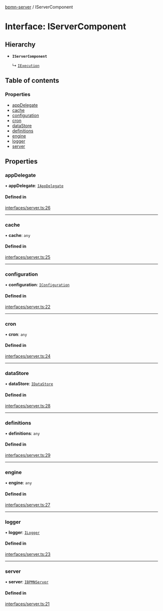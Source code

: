 [bpmn-server](../README.md) / IServerComponent

# Interface: IServerComponent

## Hierarchy

- **`IServerComponent`**

  ↳ [`IExecution`](iexecution.md)

## Table of contents

### Properties

- [appDelegate](iservercomponent.md#appdelegate)
- [cache](iservercomponent.md#cache)
- [configuration](iservercomponent.md#configuration)
- [cron](iservercomponent.md#cron)
- [dataStore](iservercomponent.md#datastore)
- [definitions](iservercomponent.md#definitions)
- [engine](iservercomponent.md#engine)
- [logger](iservercomponent.md#logger)
- [server](iservercomponent.md#server)

## Properties

### appDelegate

• **appDelegate**: [`IAppDelegate`](iappdelegate.md)

#### Defined in

[interfaces/server.ts:26](https://github.com/bpmnServer/bpmn-server/blob/b56411b/src/interfaces/server.ts#L26)

___

### cache

• **cache**: `any`

#### Defined in

[interfaces/server.ts:25](https://github.com/bpmnServer/bpmn-server/blob/b56411b/src/interfaces/server.ts#L25)

___

### configuration

• **configuration**: [`IConfiguration`](iconfiguration.md)

#### Defined in

[interfaces/server.ts:22](https://github.com/bpmnServer/bpmn-server/blob/b56411b/src/interfaces/server.ts#L22)

___

### cron

• **cron**: `any`

#### Defined in

[interfaces/server.ts:24](https://github.com/bpmnServer/bpmn-server/blob/b56411b/src/interfaces/server.ts#L24)

___

### dataStore

• **dataStore**: [`IDataStore`](idatastore.md)

#### Defined in

[interfaces/server.ts:28](https://github.com/bpmnServer/bpmn-server/blob/b56411b/src/interfaces/server.ts#L28)

___

### definitions

• **definitions**: `any`

#### Defined in

[interfaces/server.ts:29](https://github.com/bpmnServer/bpmn-server/blob/b56411b/src/interfaces/server.ts#L29)

___

### engine

• **engine**: `any`

#### Defined in

[interfaces/server.ts:27](https://github.com/bpmnServer/bpmn-server/blob/b56411b/src/interfaces/server.ts#L27)

___

### logger

• **logger**: [`ILogger`](ilogger.md)

#### Defined in

[interfaces/server.ts:23](https://github.com/bpmnServer/bpmn-server/blob/b56411b/src/interfaces/server.ts#L23)

___

### server

• **server**: [`IBPMNServer`](ibpmnserver.md)

#### Defined in

[interfaces/server.ts:21](https://github.com/bpmnServer/bpmn-server/blob/b56411b/src/interfaces/server.ts#L21)
